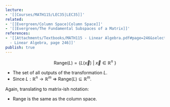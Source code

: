 ```yaml
---
lecture:
- '[[Courses/MATH115/LEC35|LEC35]]'
related:
- '[[Evergreen/Column Space|Column Space]]'
- '[[Evergreen/The Fundamental Subspaces of a Matrix]]'
references:
- '[[Attachments/Textbooks/MATH115 - Linear Algebra.pdf#page=246&selection=0,52,0,52|MATH115
  - Linear Algebra, page 246]]'
publish: true
---
```


$$
\text{Range}(L) = \{ L(\vec x)\ |\ \vec x \in \mathbb R^n\ \}
$$
- The set of all outputs of the transformation $L$.
- Since $L: \mathbb R^n \rightarrow \mathbb R^m$ => $\text{Range}(L) \subseteq \mathbb R^m$.

Again, translating to matrix-ish notation:
- Range is the same as the column space.